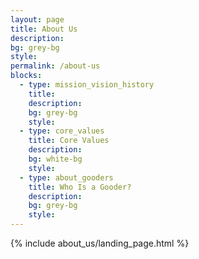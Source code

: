 ```yaml
---
layout: page
title: About Us
description:
bg: grey-bg
style:
permalink: /about-us
blocks:
  - type: mission_vision_history
    title: 
    description: 
    bg: grey-bg
    style: 
  - type: core_values
    title: Core Values
    description: 
    bg: white-bg
    style: 
  - type: about_gooders
    title: Who Is a Gooder?
    description: 
    bg: grey-bg
    style: 
---
```


{% include about_us/landing_page.html %}

